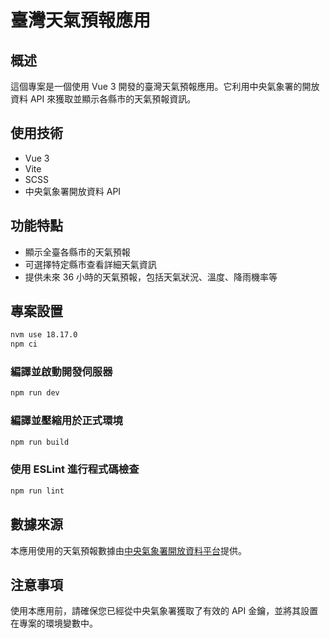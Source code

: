 # 臺灣天氣預報應用

## 概述

這個專案是一個使用 Vue 3 開發的臺灣天氣預報應用。它利用中央氣象署的開放資料 API 來獲取並顯示各縣市的天氣預報資訊。

## 使用技術

- Vue 3
- Vite
- SCSS
- 中央氣象署開放資料 API

## 功能特點

- 顯示全臺各縣市的天氣預報
- 可選擇特定縣市查看詳細天氣資訊
- 提供未來 36 小時的天氣預報，包括天氣狀況、溫度、降雨機率等

## 專案設置

```sh
nvm use 18.17.0
npm ci
```

### 編譯並啟動開發伺服器

```sh
npm run dev
```

### 編譯並壓縮用於正式環境

```sh
npm run build
```

### 使用 ESLint 進行程式碼檢查

```sh
npm run lint
```

## 數據來源

本應用使用的天氣預報數據由[中央氣象署開放資料平台](https://opendata.cwa.gov.tw/)提供。

## 注意事項

使用本應用前，請確保您已經從中央氣象署獲取了有效的 API 金鑰，並將其設置在專案的環境變數中。
